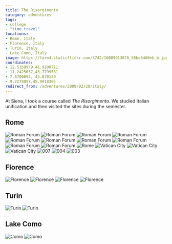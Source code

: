 ```yaml
---
title: The Risorgimento
category: adventures
tags:
- college
- "time travel"
locations:
- Rome, Italy
- Florence, Italy
- Turin, Italy
- Lake Como, Italy
image: https://farm4.staticflickr.com/3742/10009013876_55bd6460eb_b.jpg
coordinates:
- 12.5359979,41.9100711
- 11.2425637,43.7799581
- 7.6700892, 45.070139
- 9.2278897,45.9918305
redirect_from: /adventures/2009/02/20/italy/
---
```



At Siena, I took a course called *The Risorgimento*. We studied Italian unification and then visited the sites during the semester.

## Rome

<div class="photos">
<img src="https://farm4.staticflickr.com/3742/10009013876_55bd6460eb_b.jpg" class="img-half" alt="Roman Forum">
<img src="https://farm6.staticflickr.com/5474/10008943824_1eb6f13623_b.jpg" class="img-half" alt="Roman Forum">
<img src="https://farm6.staticflickr.com/5486/10008945544_e9bd0561e0_b.jpg" class="img-half" alt="Roman Forum">
<img src="https://farm3.staticflickr.com/2820/10008950304_e137580f4c_b.jpg" class="img-half" alt="Roman Forum">
<img src="https://farm3.staticflickr.com/2829/10008952074_255820a276_b.jpg" class="img-tall" alt="Roman Forum">
<img src="https://farm4.staticflickr.com/3823/10008957084_24d2320e9c_b.jpg" class="img-wide" alt="Roman Forum">
<img src="https://farm4.staticflickr.com/3755/10009044535_fa73ccc90e_b.jpg" class="img-half" alt="Roman Forum">
<img src="https://farm6.staticflickr.com/5322/10008959084_4108fe6061_b.jpg" class="img-half" alt="Roman Forum">
<img src="https://farm3.staticflickr.com/2894/10009034946_37551147df_b.jpg" class="img-wide" alt="Roman Forum">
<img src="https://farm4.staticflickr.com/3670/10009037016_a01fa82c96_b.jpg" class="img-tall" alt="Roman Forum">
<img src="https://farm8.staticflickr.com/7323/10008996395_bc3c156a2d_b.jpg" class="img-half" alt="Rome">
<img src="https://farm3.staticflickr.com/2873/10009047616_6f6ed01305_b.jpg" class="img-half" alt="Vatican City">
<img src="https://farm3.staticflickr.com/2882/10008977884_38fb9b8da4_b.jpg" class="img-half" alt="Vatican City">
<img src="https://farm8.staticflickr.com/7428/10009109033_011de5d47f_b.jpg" class="img-half" alt="Vatican City">

<img src="https://farm9.staticflickr.com/8615/16432444820_e6db60d398_o.jpg" alt="007">

<img src="https://farm9.staticflickr.com/8657/16412170727_fb1e5c04b0_o.jpg" class="img-half" alt="004">
<img src="https://farm9.staticflickr.com/8677/16618332721_789149d45f_o.jpg" class="img-half" alt="003">
</div>

## Florence

<div class="photos">
<img src="https://farm4.staticflickr.com/3751/10009017745_448e02ce50_b.jpg" class="img-half" alt="Florence">
<img src="https://farm6.staticflickr.com/5337/10008992434_21007a3dbf_b.jpg" class="img-half" alt="Florence">
<img src="https://farm6.staticflickr.com/5472/10009122463_cbcde4377f_b.jpg" class="img-wide" alt="Florence">
<img src="https://farm8.staticflickr.com/7356/10009002084_6aa2881944_b.jpg" class="img-tall" alt="Florence">
</div>

## Turin

<div class="photos">
<img src="https://farm4.staticflickr.com/3819/10009078186_66e1c7d3c1_b.jpg" class="img-half" alt="Turin">
<img src="https://farm4.staticflickr.com/3728/10009082296_aac81d3a92_b.jpg" class="img-half" alt="Turin">
</div>

## Lake Como

<div class="photos">
<img src="https://farm6.staticflickr.com/5489/10009011984_2e3cb3492e_b.jpg" class="img-half" alt="Como">
<img src="https://farm4.staticflickr.com/3771/10008933754_cc5a85c5fb_b.jpg" class="img-half" alt="Como">
</div>